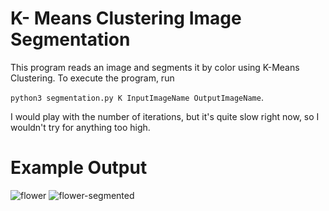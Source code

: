 # K- Means Clustering Image Segmentation
This program reads an image and segments it by color using K-Means Clustering.
To execute the program, run 

`python3 segmentation.py K InputImageName OutputImageName`. 

I would play with the number of iterations, but it's quite slow right now, so I wouldn't try for anything too high. 
# Example Output
![flower](https://user-images.githubusercontent.com/104647883/215653059-563d1f9e-a529-471a-a87e-8ab331168b51.jpg)
![flower-segmented](https://user-images.githubusercontent.com/104647883/215653062-2297bf0f-2e30-4101-93fc-21ffc03d66f5.jpg)

